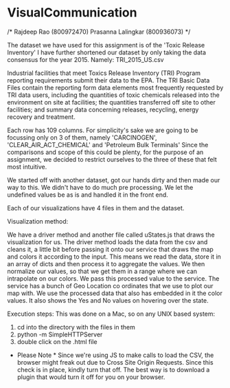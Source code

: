 # VisualCommunication
/*
Rajdeep Rao (800972470)
Prasanna Lalingkar (800936073)
*/


The dataset we have used for this assignment is of the 'Toxic Release Inventory'
I have further shortened our dataset by only taking the data consensus for the
year 2015. Namely: TRI_2015_US.csv

Industrial facilities that meet Toxics Release Inventory (TRI) Program reporting
requirements submit their data to the EPA. The TRI Basic Data Files contain the
reporting form data elements most frequently requested by TRI data users, including
the quantities of toxic chemicals released into the environment on site at facilities;
the quantities transferred off site to other facilities; and summary data
concerning releases, recycling, energy recovery and treatment.

Each row has 109 columns. For simplicity's sake we are going to be focussing only
on 3 of them, namely 'CARCINOGEN', 'CLEAR_AIR_ACT_CHEMICAL' and 'Petroleum Bulk Terminals'
Since the comparisons and scope of this could be plenty, for the purpose of an assignment,
we decided to restrict ourselves to the three of these that felt most intuitive.

We started off with another dataset, got our hands dirty and then made our way to this.
We didn't have to do much pre processing. We let the undefined values be as is and handled
it in the front end.

Each of our visualizations have 4 files in them and the dataset.

Visualization method:

We have a driver method and another file called uStates.js that draws the
visualization for us. The driver method loads the data from the csv and cleans
it, a little bit before passing it onto our service that draws the map and colors
it according to the input. This means we read the data, store it in an array of
dicts and then process it to aggregate the values. We then normalize our values,
so that we get them in a range where we can intrapolate on our colors. We pass
this processed value to the service. The service has a bunch of Geo Location
co ordinates that we use to plot our map with. We use the processed data that
also has embedded in it the color values. It also shows the Yes and No values on
hovering over the state.

Execution steps:
This was done on a Mac, so on any UNIX based system:
1. cd into the directory with the files in them
2. python -m SimpleHTTPServer
3. double click on the .html file

* Please Note *
Since we're using JS to make calls to load the CSV, the browser might freak out
due to Cross Site Origin Requests. Since this check is in place, kindly turn that
off. The best way is to download a plugin that would turn it off for you on your
browser.
